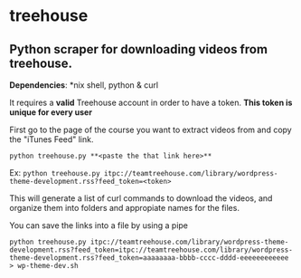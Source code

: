treehouse
=========

## Python scraper for downloading videos from treehouse. ##

**Dependencies**: *nix shell, python & curl

It requires a **valid** Treehouse account in order to have a token. **This token is unique for every user**

First go to the page of the course you want to extract videos from and copy the "iTunes Feed" link.

`python treehouse.py **<paste the that link here>**`

Ex:
`python treehouse.py itpc://teamtreehouse.com/library/wordpress-theme-development.rss?feed_token=<token>`

This will generate a list of curl commands to download the videos, and organize them into folders and appropiate names for the files. 

You can save the links into a file by using a pipe

`python treehouse.py itpc://teamtreehouse.com/library/wordpress-theme-development.rss?feed_token=itpc://teamtreehouse.com/library/wordpress-theme-development.rss?feed_token=aaaaaaaa-bbbb-cccc-dddd-eeeeeeeeeeee > wp-theme-dev.sh`


